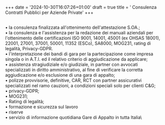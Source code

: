 +++
date = '2024-10-30T16:07:26+01:00'
draft = true
title = ' Consulenza Contratti Pubblici per Aziende Private'
+++

\
• la consulenza finalizzata all'ottenimento dell'attestazione S.OA.;\
• la consulenza e l'assistenza per la redazione dei manuali aziendali
per l'ottenimento delle certificazioni ISO 9001, 14001, 45001 (ex OHSAS
18001), 22001, 27001, 37001, 50001, 11352 (ESCo), SA8000, MOG231, rating
di legalità, Privacy-GDPR.\
• l'interpretazione dei bandi di gara per la partecipazione come impresa
singola o in A.T.I. ed il relativo criterio di aggiudicazione da
applicare;\
• assistenza stragiudiziale e/o giudiziale, in partner con avvocati
specializzati in diritto amministrativo, al fine di verificare la
corretta aggiudicazione e/o esclusione di una gara di appalto;\
• polizze provvisorie, definitive, CAR, RCT con partner assicurativi
specializzati nel ramo cauzioni, a condizioni speciali solo per clienti
C&G;\
• privacy-GDPR;\
• MOG231;\
• Rating di legalità;\
• formazione e sicurezza sul lavoro\
• riserve\
• servizio di informazione quotidiana Gare di Appalto in tutta Italia\

